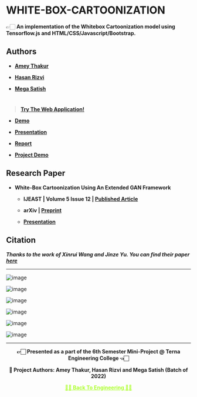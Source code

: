 # WHITE-BOX-CARTOONIZATION
 
 👉🏻 **An implementation of the Whitebox Cartoonization model using Tensorflow.js and HTML/CSS/Javascript/Bootstrap.**

## Authors
  
   - **[Amey Thakur](https://github.com/Amey-Thakur)**
   
   - **[Hasan Rizvi](https://github.com/rizvihasan)**

   - **[Mega Satish](https://github.com/msatmod)**

#

 >**[Try The Web Application!](https://amey-thakur.github.io/WHITE-BOX-CARTOONIZATION)**

   - **[Demo](https://github.com/Amey-Thakur/WHITE-BOX-CARTOONIZATION/blob/main/WHITE-BOX%20CARTOONIZATION%20USING%20AN%20EXTENDED%20GAN%20FRAMEWORK%20DEMO.mp4)**
 
   - **[Presentation](https://github.com/Amey-Thakur/WHITE-BOX-CARTOONIZATION/blob/main/WHITE-BOX%20CARTOONIZATION%20USING%20AN%20EXTENDED%20GAN%20FRAMEWORK%20PRESENTATION.pdf)**
 
   - **[Report](https://github.com/Amey-Thakur/WHITE-BOX-CARTOONIZATION/blob/main/WHITE-BOX%20CARTOONIZATION%20USING%20AN%20EXTENDED%20GAN%20FRAMEWORK%20REPORT.pdf)**
   
   - **[Project Demo](https://youtu.be/8VNc8p6AKmw)**


## Research Paper

 - **White-Box Cartoonization Using An Extended GAN Framework**
  
   - **IJEAST | Volume 5 Issue 12 | [Published Article](http://dx.doi.org/10.33564/IJEAST.2021.v05i12.049)**
 
   - **arXiv | [Preprint](https://arxiv.org/abs/2107.04551)** 
 
   - **[Presentation](http://dx.doi.org/10.13140/RG.2.2.22496.40964)**

## **Citation**
 
 **_Thanks to the work of Xinrui Wang and Jinze Yu. You can find their paper [here](https://openaccess.thecvf.com/content_CVPR_2020/html/Wang_Learning_to_Cartoonize_Using_White-Box_Cartoon_Representations_CVPR_2020_paper.html)_** 
 
---

![image](https://github.com/Amey-Thakur/WHITE-BOX-CARTOONIZATION/assets/54937357/4220a8f7-999e-4077-8ac5-40f97741fdc7)

![image](https://github.com/Amey-Thakur/WHITE-BOX-CARTOONIZATION/assets/54937357/780b6642-8f79-40c6-b433-9a021f86dfb3)

![image](https://github.com/Amey-Thakur/WHITE-BOX-CARTOONIZATION/assets/54937357/00a77151-b78d-4215-8871-7c4c481d3fcb)

![image](https://github.com/Amey-Thakur/WHITE-BOX-CARTOONIZATION/assets/54937357/a5d29de7-a875-43d6-a0c5-43f0695883f8)

![image](https://github.com/Amey-Thakur/WHITE-BOX-CARTOONIZATION/assets/54937357/81f82daa-0130-4af6-be51-867de2b22e7c)

![image](https://github.com/Amey-Thakur/WHITE-BOX-CARTOONIZATION/assets/54937357/fb76a900-5b29-4930-9f37-b7ca2d7b0df3)


---
<p align="center"> <b> 👉🏻 Presented as a part of the 6th Semester Mini-Project @ Terna Engineering College 👈🏻 <b> </p>

<p align="center"> <b> 👷 Project Authors: Amey Thakur, Hasan Rizvi and Mega Satish (Batch of 2022) <b> </p>
 
<p align="center"><a href='https://github.com/Amey-Thakur/COMPUTER-ENGINEERING', style='color: greenyellow;'> ✌🏻 Back To Engineering ✌🏻</p>
